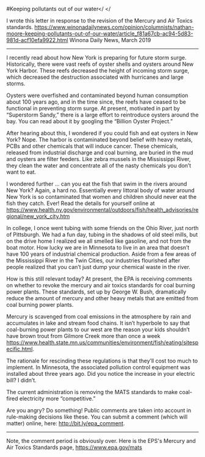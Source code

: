 #Keeping pollutants out of our water</ </

I wrote this letter in response to the revision of the Mercury and Air Toxics standards. 
<https://www.winonadailynews.com/opinion/columnists/nathan-moore-keeping-pollutants-out-of-our-water/article_f81a67cb-ac94-5d83-981d-acf10efa9922.html> Winona Daily News, March 2019

***

I recently read about how New York is preparing for future storm surge. Historically, there were vast reefs of oyster shells and oysters around New York Harbor. These reefs decreased the height of incoming storm surge, which decreased the destruction associated with hurricanes and large storms.


Oysters were overfished and contaminated beyond human consumption about 100 years ago, and in the time since, the reefs have ceased to be functional in preventing storm surge. At present, motivated in part by “Superstorm Sandy,” there is a large effort to reintroduce oysters around the bay. You can read about it by googling the “Billion Oyster Project.”


After hearing about this, I wondered if you could fish and eat oysters in New York? Nope. The harbor is contaminated beyond belief with heavy metals, PCBs and other chemicals that will induce cancer. These chemicals, released from industrial discharge and coal burning, are buried in the mud and oysters are filter feeders. Like zebra mussels in the Mississippi River, they clean the water and concentrate all of the nasty chemicals you don’t want to eat.


I wondered further ... can you eat the fish that swim in the rivers around New York? Again, a hard no. Essentially every littoral body of water around New York is so contaminated that women and children should never eat the fish they catch. Ever! Read the details for yourself online at <https://www.health.ny.gov/environmental/outdoors/fish/health_advisories/regional/new_york_city.htm>

In college, I once went tubing with some friends on the Ohio River, just north of Pittsburgh. We had a fun day, tubing in the shadows of old steel mills, but on the drive home I realized we all smelled like gasoline, and not from the boat motor. How lucky we are in Minnesota to live in an area that doesn’t have 100 years of industrial chemical production. Aside from a few areas of the Mississippi River in the Twin Cities, our industries flourished after people realized that you can’t just dump your chemical waste in the river.


How is this still relevant today? At present, the EPA is receiving comments on whether to revoke the mercury and air toxics standards for coal burning power plants. These standards, set up by George W. Bush, dramatically reduce the amount of mercury and other heavy metals that are emitted from coal burning power plants.


Mercury is scavenged from coal emissions in the atmosphere by rain and accumulates in lake and stream food chains. It isn’t hyperbole to say that coal-burning power plants to our west are the reason your kids shouldn’t have brown trout from Gilmore Creek more than once a week <https://www.health.state.mn.us/communities/environment/fish/eating/sitespecific.html>.

The rationale for rescinding these regulations is that they’ll cost too much to implement. In Minnesota, the associated pollution control equipment was installed about three years ago. Did you notice the increase in your electric bill? I didn’t.


The current administration is removing the MATS standards to make coal-fired electricity more “competitive.”


Are you angry? Do something! Public comments are taken into account in rule-making decisions like these. You can submit a comment (which will matter) online, here: http://bit.ly/epa_comment.

***
Note, the comment period is obviously over.  Here is the EPS's Mercury and Air Toxics Standards page, <https://www.epa.gov/mats>
